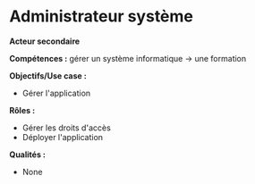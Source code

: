 # Administrateur système

**Acteur secondaire** 

**Compétences :** gérer un système informatique
    -> une formation

**Objectifs/Use case :**

- Gérer l'application

**Rôles :**

- Gérer les droits d'accès
- Déployer l'application

**Qualités :**

- None
